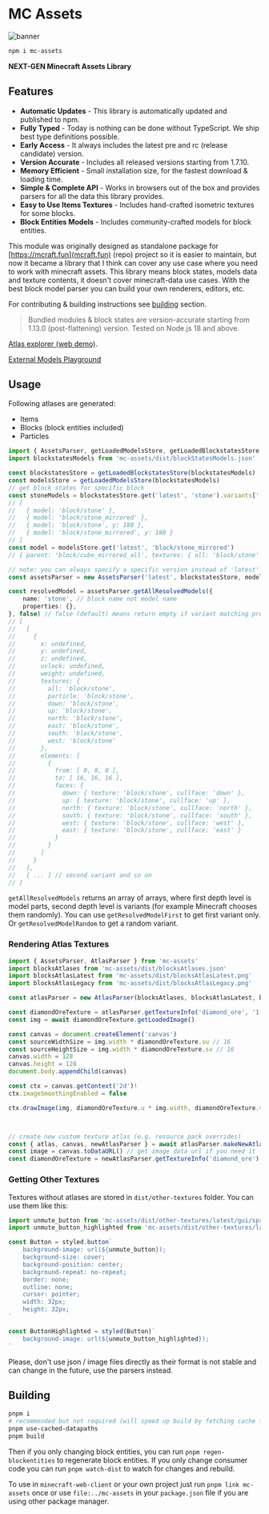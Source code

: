 # MC Assets

![banner](./docs-assets/mc-assets.png)

```bash
npm i mc-assets
```

**NEXT-GEN Minecraft Assets Library**

## Features

- **Automatic Updates** - This library is automatically updated and published to npm.
- **Fully Typed** - Today is nothing can be done without TypeScript. We ship best type definitions possible.
- **Early Access** - It always includes the latest pre and rc (release candidate) version.
- **Version Accurate** - Includes all released versions starting from 1.7.10.
- **Memory Efficient** - Small installation size, for the fastest download & loading time.
- **Simple & Complete API** - Works in browsers out of the box and provides parsers for all the data this library provides.
- **Easy to Use Items Textures** - Includes hand-crafted isometric textures for some blocks.
- **Block Entities Models** - Includes community-crafted models for block entities.

This module was originally designed as standalone package for [https://mcraft.fun](mcraft.fun) (repo) project so it is easier to maintain, but now it became a library that I think can cover any use case where you need to work with minecraft assets. This library means block states, models data and texture contents, it doesn't cover minecraft-data use cases. With the best block model parser you can build your own renderers, editors, etc.

For contributing & building instructions see [building](#building) section.

> Bundled modules & block states are version-accurate starting from 1.13.0 (post-flattening) version.
> Tested on Node.js 18 and above.

<!-- GENERATED -->

[Atlas explorer (web demo)](https://zardoy.github.io/mc-assets/).

[External Models Playground](https://mcraft.fun/playground.html)

## Usage

Following atlases are generated:

- Items
- Blocks (block entities included)
- Particles

```ts
import { AssetsParser, getLoadedModelsStore, getLoadedBlockstatesStore } from 'mc-assets'
import blockstatesModels from 'mc-assets/dist/blockStatesModels.json'

const blockstatesStore = getLoadedBlockstatesStore(blockstatesModels)
const modelsStore = getLoadedModelsStore(blockstatesModels)
// get block states for specific block
const stoneModels = blockstatesStore.get('latest', 'stone').variants['']
// [
//   { model: 'block/stone' },
//   { model: 'block/stone_mirrored' },
//   { model: 'block/stone', y: 180 },
//   { model: 'block/stone_mirrored', y: 180 }
// ]
const model = modelsStore.get('latest', 'block/stone_mirrored')
// { parent: 'block/cube_mirrored_all', textures: { all: 'block/stone' } }

// note: you can always specify a specific version instead of 'latest'
const assetsParser = new AssetsParser('latest', blockstatesStore, modelsStore)

const resolvedModel = assetsParser.getAllResolvedModels({
    name: 'stone', // block name not model name
    properties: {},
}, false) // false (default) means return empty if variant matching properties is not found
// [
//   [
//     {
//       x: undefined,
//       y: undefined,
//       z: undefined,
//       uvlock: undefined,
//       weight: undefined,
//       textures: {
//         all: 'block/stone',
//         particle: 'block/stone',
//         down: 'block/stone',
//         up: 'block/stone',
//         north: 'block/stone',
//         east: 'block/stone',
//         south: 'block/stone',
//         west: 'block/stone'
//       },
//       elements: [
//         {
//           from: [ 0, 0, 0 ],
//           to: [ 16, 16, 16 ],
//           faces: {
//             down: { texture: 'block/stone', cullface: 'down' },
//             up: { texture: 'block/stone', cullface: 'up' },
//             north: { texture: 'block/stone', cullface: 'north' },
//             south: { texture: 'block/stone', cullface: 'south' },
//             west: { texture: 'block/stone', cullface: 'west' },
//             east: { texture: 'block/stone', cullface: 'east' }
//           }
//         }
//       ]
//     }
//   ],
//   [ ... ] // second variant and so on
// ]
```

`getAllResolvedModels` returns an array of arrays, where first depth level is model parts, second depth level is variants (for example Minecraft chooses them randomly). You can use `getResolvedModelFirst` to get first variant only. Or `getResolvedModelRandom` to get a random variant.

### Rendering Atlas Textures

```ts
import { AssetsParser, AtlasParser } from 'mc-assets'
import blocksAtlases from 'mc-assets/dist/blocksAtlases.json'
import blocksAtlasLatest from 'mc-assets/dist/blocksAtlasLatest.png'
import blocksAtlasLegacy from 'mc-assets/dist/blocksAtlasLegacy.png'

const atlasParser = new AtlasParser(blocksAtlases, blocksAtlasLatest, blocksAtlasLegacy) // blocksAtlasLegacy is optional

const diamondOreTexture = atlasParser.getTextureInfo('diamond_ore', '1.13') // get old diamond ore texture
const img = await diamondOreTexture.getLoadedImage()

const canvas = document.createElement('canvas')
const sourceWidthSize = img.width * diamondOreTexture.su // 16
const sourceHeightSize = img.width * diamondOreTexture.sv // 16
canvas.width = 128
canvas.height = 128
document.body.appendChild(canvas)

const ctx = canvas.getContext('2d')!
ctx.imageSmoothingEnabled = false

ctx.drawImage(img, diamondOreTexture.u * img.width, diamondOreTexture.v * img.height, sourceWidthSize, sourceHeightSize, 0, 0, canvas.width, canvas.height)



// create new custom texture atlas (e.g. resource pack overrides)
const { atlas, canvas, newAtlasParser } = await atlasParser.makeNewAtlas('1.13') // with second argument (callback) you can override textures, with third use different tile size (use it if you have high-res textures)
const image = canvas.toDataURL() // get image data url if you need it
const diamondOreTexture = newAtlasParser.getTextureInfo('diamond_ore') // get old diamond ore texture (essentially the same as above)
```

### Getting Other Textures

Textures without atlases are stored in `dist/other-textures` folder. You can use them like this:

```ts
import unmute_button from 'mc-assets/dist/other-textures/latest/gui/sprites/social_interactions/unmute_button.png'
import unmute_button_highlighted from 'mc-assets/dist/other-textures/latest/gui/sprites/social_interactions/unmute_button_highlighted.png'

const Button = styled.button`
    background-image: url(${unmute_button});
    background-size: cover;
    background-position: center;
    background-repeat: no-repeat;
    border: none;
    outline: none;
    cursor: pointer;
    width: 32px;
    height: 32px;
`

const ButtonHighlighted = styled(Button)`
    background-image: url(${unmute_button_highlighted});
`
```

Please, don't use json / image files directly as their format is not stable and can change in the future, use the parsers instead.

## Building

```bash
pnpm i
# recommended but not required (will speed up build by fetching cache from gh-pages branch)
pnpm use-cached-datapaths
pnpm build
```

Then if you only changing block entities, you can run `pnpm regen-blockentities` to regenerate block entities.
If you only change consumer code you can run `pnpm watch-dist` to watch for changes and rebuild.

To use in `minecraft-web-client` or your own project just run `pnpm link mc-assets` once or use `file:../mc-assets` in your `package.json` file if you are using other package manager.
